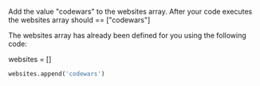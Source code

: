 Add the value "codewars" to the websites array.
After your code executes the websites array should == ["codewars"]

The websites array has already been defined for you using the following code:

websites = []
```python
websites.append('codewars')
```
